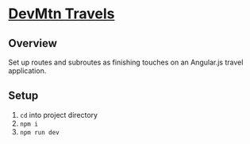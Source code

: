 # [DevMtn Travels](https://github.com/DevMountain/angular-2-afternoon)

## Overview
Set up routes and subroutes as finishing touches on an Angular.js travel application.

## Setup
1. `cd` into project directory
2. `npm i`
3. `npm run dev`